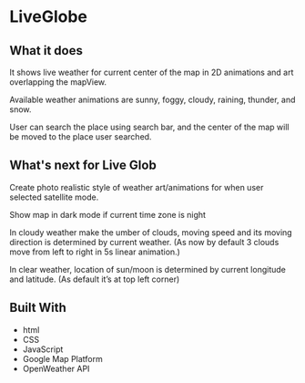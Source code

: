 # LiveGlobe


## What it does
It shows live weather for current center of the map in 2D animations and art overlapping the mapView.

Available weather animations are sunny, foggy, cloudy, raining, thunder, and snow.

User can search the place using search bar, and the center of the map will be moved to the place user searched.

## What's next for Live Glob
Create photo realistic style of weather art/animations for when user selected satellite mode.

Show map in dark mode if current time zone is night

In cloudy weather make the umber of clouds, moving speed and its moving direction is determined by current weather. 
(As now by default 3 clouds move from left to right in 5s linear animation.)

In clear weather, location of sun/moon is determined by current longitude and latitude. (As default it’s at top left corner)


## Built With
* html
* CSS
* JavaScript
* Google Map Platform
* OpenWeather API
